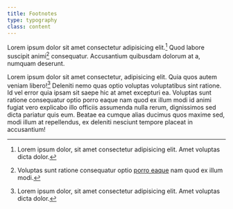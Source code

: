 ```yaml
---
title: Footnotes
type: typography
class: content
---
```


Lorem ipsum dolor sit amet consectetur adipisicing elit.[^foo] Quod labore suscipit animi[^bar] consequatur. Accusantium quibusdam dolorum at a, numquam deserunt.

Lorem ipsum dolor sit amet consectetur, adipisicing elit. Quia quos autem veniam libero![^foo] Deleniti nemo quas optio voluptas voluptatibus sint ratione. Id vel error quia ipsam sit saepe hic at amet excepturi ea. Voluptas sunt ratione consequatur optio porro eaque nam quod ex illum modi id animi fugiat vero explicabo illo officiis assumenda nulla rerum, dignissimos sed dicta pariatur quis eum. Beatae ea cumque alias ducimus quos maxime sed, modi illum at repellendus, ex deleniti nesciunt tempore placeat in accusantium!

[^foo]: Lorem ipsum dolor, sit amet consectetur adipisicing elit. Amet voluptas dicta dolor.
[^bar]: Voluptas sunt ratione consequatur optio [porro eaque](#top) nam quod ex illum modi.
